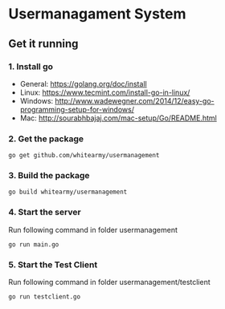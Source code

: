 # Usermanagament System

## Get it running
### 1. Install go

- General: https://golang.org/doc/install
- Linux: https://www.tecmint.com/install-go-in-linux/
- Windows: http://www.wadewegner.com/2014/12/easy-go-programming-setup-for-windows/
- Mac: http://sourabhbajaj.com/mac-setup/Go/README.html

### 2. Get the package
```
go get github.com/whitearmy/usermanagement
```

### 3. Build the package
```
go build whitearmy/usermanagement
```

### 4. Start the server
Run following command in folder usermanagement
```
go run main.go
```

### 5. Start the Test Client
Run following command in folder usermanagement/testclient
```
go run testclient.go
```

